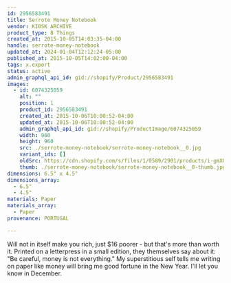 ```yaml
---
id: 2956583491
title: Serrote Money Notebook
vendor: KIOSK ARCHIVE
product_type: 8 Things
created_at: 2015-10-05T14:03:35-04:00
handle: serrote-money-notebook
updated_at: 2024-01-04T12:12:24-05:00
published_at: 2015-10-05T14:02:00-04:00
tags: x.export
status: active
admin_graphql_api_id: gid://shopify/Product/2956583491
images:
  - id: 6074325059
    alt: ""
    position: 1
    product_id: 2956583491
    created_at: 2015-10-06T10:00:52-04:00
    updated_at: 2015-10-06T10:00:52-04:00
    admin_graphql_api_id: gid://shopify/ProductImage/6074325059
    width: 960
    height: 960
    src: ./serrote-money-notebook/serrote-money-notebook__0.jpg
    variant_ids: []
    oldSrc: https://cdn.shopify.com/s/files/1/0589/2901/products/i-gmXG9VL-X2.jpg?v=1444140052
    thumb: ./serrote-money-notebook/serrote-money-notebook__0-thumb.jpg
dimensions: 6.5" x 4.5"
dimensions_array:
  - 6.5"
  - 4.5"
materials: Paper
materials_array:
  - Paper
provenance: PORTUGAL

---
```


Will not in itself make you rich, just $16 poorer - but that's more than worth it. Printed on a letterpress in a small edition, they themselves say about it: "Be careful, money is not everything." My superstitious self tells me writing on paper like money will bring me good fortune in the New Year. I'll let you know in December.